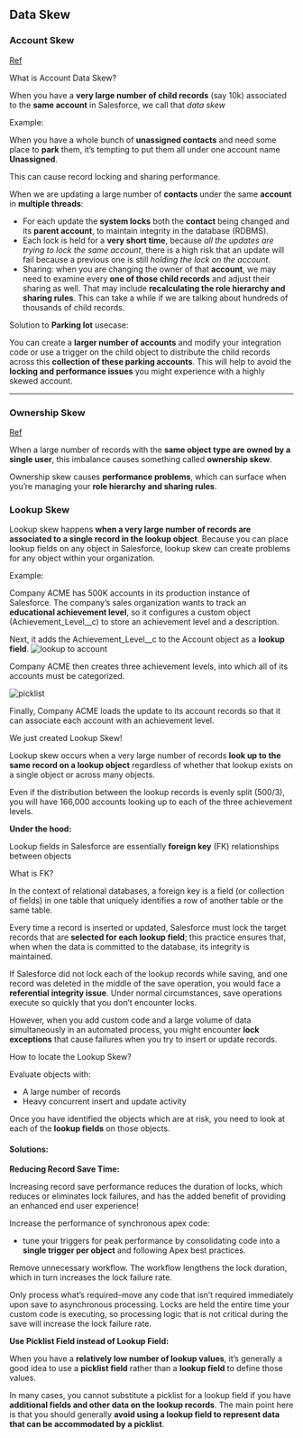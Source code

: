 ## Data Skew 

### Account Skew
[Ref](https://developer.salesforce.com/blogs/engineering/2012/04/avoid-account-data-skew-for-peak-performance.html)

What is Account Data Skew?

When you have a **very large number of child records** (say 10k) associated to the **same account** in Salesforce, we call that *data skew*

Example:

When you have a whole bunch of **unassigned contacts** and need some place to **park** them, it’s tempting to put them all under one account name **Unassigned**. 

This can cause record locking and sharing performance.

When we are updating a large number of **contacts** under the same **account** in **multiple threads**:

- For each update the **system locks** both the **contact** being changed and its **parent account**, to maintain integrity in the database (RDBMS).
- Each lock is held for a **very short time**, because *all the updates are trying to lock the same account*, there is a high risk that an update will fail because a previous one is still *holding the lock on the account*.
- Sharing: when you are changing the owner of that **account**, we may need to examine every **one of those child records** and adjust their sharing as well. That may include **recalculating the role hierarchy and sharing rules**. This can take a while if we are talking about hundreds of thousands of child records.

Solution to **Parking lot** usecase:

You can create a **larger number of accounts** and modify your integration code or use a trigger on the child object to distribute the child records across this **collection of these parking accounts**. This will help to avoid the **locking and performance issues** you might experience with a highly skewed account.


-----
### Ownership Skew

[Ref](https://developer.salesforce.com/blogs/engineering/2013/04/managing-lookup-skew-to-avoid-record-lock-exceptions.html)

When a large number of records with the **same object type are owned by a single user**, this imbalance causes something called **ownership skew**.

Ownership skew causes **performance problems**, which can surface when you’re managing your **role hierarchy and sharing rules**.

### Lookup Skew

Lookup skew happens **when a very large number of records are associated to a single record in the lookup object**.  Because you can place lookup fields on any object in Salesforce, lookup skew can create problems for any object within your organization.

Example:

Company ACME has 500K accounts in its production instance of Salesforce. The company’s sales organization wants to track an **educational achievement level**, so it configures a custom object (Achievement_Level__c) to store an achievement level and a description.

Next, it adds the Achievement_Level__c to the Account object as a **lookup field**.
![lookup to account](http://res.cloudinary.com/hzxejch6p/image/upload/v1371103040/lm2ifembrc3wcn1ci2bq.png)

Company ACME then creates three achievement levels, into which all of its accounts must be categorized.

![picklist](http://res.cloudinary.com/hzxejch6p/image/upload/v1371103041/vj657ofr1fx3hehbemgz.png)

Finally, Company ACME loads the update to its account records so that it can associate each account with an achievement level. 

We just created Lookup Skew!

Lookup skew occurs when a very large number of records **look up to the same record on a lookup object** regardless of whether that lookup exists on a single object or across many objects.

Even if the distribution between the lookup records is evenly split (500/3), you will have 166,000 accounts looking up to each of the three achievement levels.


 

**Under the hood:**

Lookup fields in Salesforce are essentially **foreign key** (FK) relationships between objects



What is FK?

In the context of relational databases, a foreign key is a field (or collection of fields) in one table that uniquely identifies a row of another table or the same table. 

Every time a record is inserted or updated, Salesforce must lock the target records that are **selected for each lookup field**; this practice ensures that, when when the data is committed to the database, its integrity is maintained.
 
 
If Salesforce did not lock each of the lookup records while saving, and one record was deleted in the middle of the save operation, you would face a **referential integrity issue**. Under normal circumstances, save operations execute so quickly that you don’t encounter locks. 

 However, when you add custom code and a large volume of data simultaneously in an automated process, you might encounter **lock exceptions** that cause failures when you try to insert or update records.
 
 
How to locate the Lookup Skew?

Evaluate objects with:
- A large number of records
- Heavy concurrent insert and update activity

Once you have identified the objects which are at risk, you need to look at each of the **lookup fields** on those objects.
 

#### Solutions:

**Reducing Record Save Time:**

Increasing record save performance reduces the duration of locks, which reduces or eliminates lock failures, and has the added benefit of providing an enhanced end user experience!

Increase the performance of synchronous apex code:

 - tune your triggers for peak performance by consolidating code into a **single trigger per object** and following Apex best practices.

 
Remove unnecessary workflow. The workflow lengthens the lock duration, which in turn increases the lock failure rate. 

Only process what’s required–move any code that isn’t required immediately upon save to asynchronous processing.  Locks are held the entire time your custom code is executing, so processing logic that is not critical during the save will increase the lock failure rate.


**Use Picklist Field instead of Lookup Field:**

When you have a **relatively low number of lookup values**, it’s generally a good idea to use a **picklist field** rather than a **lookup field** to define those values. 

In many cases, you cannot substitute a picklist for a lookup field if you have **additional fields and other data on the lookup records**. The main point here is that you should generally **avoid using a lookup field to represent data that can be accommodated by a picklist**.
 
 


 







 





